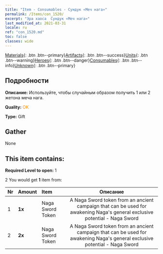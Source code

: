 ```yaml
---
title: "Item - Consumables - Сундук «Меч нага»"
permalink: /Items/con_1520/
excerpt: "Эра хаоса  Сундук «Меч нага»"
last_modified_at: 2021-03-31
locale: ru
ref: "con_1520.md"
toc: false
classes: wide
---
```

 [Materials](/ru/Items/){: .btn .btn--primary}[Artifacts](/ru/Items/Artifacts/){: .btn .btn--success}[Units](/ru/Items/Units/){: .btn .btn--warning}[Heroes](/ru/Items/Heroes/){: .btn .btn--danger}[Consumables](/ru/Items/Consumables/){: .btn .btn--info}[Unknown](/ru/Items/Unknown/){: .btn .btn--primary}

## Подробности
 **Описание:** Используйте, чтобы случайным образом получить 1 или 2 жетона меча нага.

 **Quality:** <span style="color: #FF8C00">OK</span>

 **Type:** Gift

## Gather

  None

## This item contains:

 **Required Level to open:** 1

 2 You would get **1** item  from:

  | Nr | Amount |     Item    | Описание |
  |:---|:-------|:------------|:-----------:|
  | 1 |  **1x** | Naga Sword Token | A Naga Sword token from an ancient campaign that can be used for awakening Naga's general exclusive potential - Naga Sword  | 
  | 2 |  **2x** | Naga Sword Token | A Naga Sword token from an ancient campaign that can be used for awakening Naga's general exclusive potential - Naga Sword  | 
